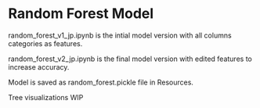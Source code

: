 # Random Forest Model

random_forest_v1_jp.ipynb is the intial model version with all columns categories as features.

random_forest_v2_jp.ipynb is the final model version with edited features to increase accuracy.

Model is saved as random_forest.pickle file in Resources. 

Tree visualizations WIP